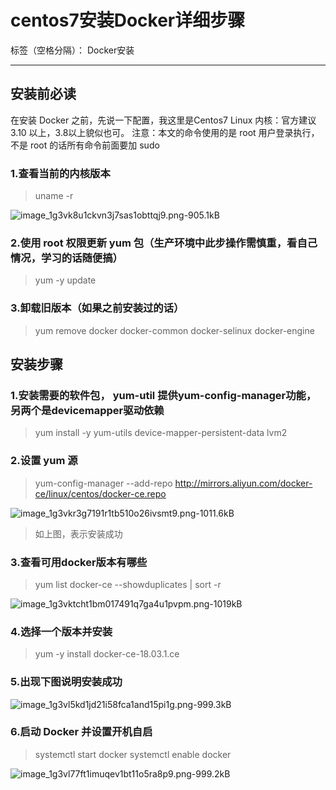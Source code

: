 ﻿# centos7安装Docker详细步骤

标签（空格分隔）： Docker安装

---

## 安装前必读
在安装 Docker 之前，先说一下配置，我这里是Centos7
Linux 内核：官方建议 3.10 以上，3.8以上貌似也可。
注意：本文的命令使用的是 root 用户登录执行，不是 root 的话所有命令前面要加 sudo
### 1.查看当前的内核版本
> uname -r

![image_1g3vk8u1ckvn3j7sas1obttqj9.png-905.1kB][1]
### 2.使用 root 权限更新 yum 包（生产环境中此步操作需慎重，看自己情况，学习的话随便搞）
> yum -y update

### 3.卸载旧版本（如果之前安装过的话）
> yum remove docker  docker-common docker-selinux docker-engine

## 安装步骤
### 1.安装需要的软件包， yum-util 提供yum-config-manager功能，另两个是devicemapper驱动依赖
> yum install -y yum-utils device-mapper-persistent-data lvm2

### 2.设置 yum 源
> yum-config-manager --add-repo http://mirrors.aliyun.com/docker-ce/linux/centos/docker-ce.repo

![image_1g3vkr3g7191r1tb510o26ivsmt9.png-1011.6kB][2]
> 如上图，表示安装成功

### 3.查看可用docker版本有哪些
> yum list docker-ce --showduplicates | sort -r

![image_1g3vktcht1bm017491q7ga4u1pvpm.png-1019kB][3]
### 4.选择一个版本并安装
> yum -y install docker-ce-18.03.1.ce

### 5.出现下图说明安装成功
![image_1g3vl5kd1jd21i58fca1and15pi1g.png-999.3kB][4]
### 6.启动 Docker 并设置开机自启
> systemctl start docker
systemctl enable docker

![image_1g3vl77ft1imuqev1bt11o5ra8p9.png-999.2kB][5]


  [1]: http://static.zybuluo.com/corn/8gj2g6lg8gbo1eee102lrq5t/image_1g3vk8u1ckvn3j7sas1obttqj9.png
  [2]: http://static.zybuluo.com/corn/4k213wwbop5ttas9krziok6c/image_1g3vkr3g7191r1tb510o26ivsmt9.png
  [3]: http://static.zybuluo.com/corn/3fp72j8h3m4wkhb6lfig6f6e/image_1g3vktcht1bm017491q7ga4u1pvpm.png
  [4]: http://static.zybuluo.com/corn/6jmyal2oyqdgrnnf6sx90502/image_1g3vl5kd1jd21i58fca1and15pi1g.png
  [5]: http://static.zybuluo.com/corn/qv6zux0km21u56nweghdr5yg/image_1g3vl77ft1imuqev1bt11o5ra8p9.png
